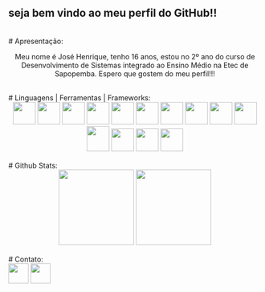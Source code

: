 ## seja bem vindo ao meu perfil do GitHub!!

<br>
# Apresentação:
<center><p>Meu nome é José Henrique, tenho 16 anos, estou no 2º ano do curso de Desenvolvimento de Sistemas integrado ao Ensino Médio na Etec de Sapopemba. Espero que gostem do meu perfil!!!</p></center>

<br>
# Linguagens | Ferramentas | Frameworks:

<div align="center">
  <img src="https://img.icons8.com/?size=100&id=0OQR1FYCuA9f&format=png&color=000000" height="45px" width="45px"/>
  <img src="https://img.icons8.com/?size=100&id=20909&format=png&color=000000" height="45px" width="45px"/>
  <img src="https://img.icons8.com/?size=100&id=21278&format=png&color=000000" height="45px" width="45px"/>
  <img src="https://img.icons8.com/?size=100&id=108784&format=png&color=000000" height="45px" width="45px"/>
  <img src="https://img.icons8.com/?size=100&id=f0R4xVI4Sc8O&format=png&color=000000" height="45px" width="45px"/>
  <img src="https://img.icons8.com/?size=100&id=EzPCiQUqWWEa&format=png&color=000000" height="45px" width="45px"/>
  <img src="https://www.vectorlogo.zone/logos/jquery/jquery-icon.svg" height="45px" width="45px"/>
  <img src="https://img.icons8.com/?size=100&id=12598&format=png&color=FFFFFF" height="45px" width="45px"/>
  <img src="https://img.icons8.com/?size=100&id=20906&format=png&color=000000" height="45px" width="45px"/>
  <img src="https://img.icons8.com/?size=100&id=laYYF3dV0Iew&format=png&color=000000" height="45px" width="45px"/>
  <img src="https://img.icons8.com/?size=100&id=39855&format=png&color=FFFFFF" height="50px" width="45px"/> 
  <img src="https://img.icons8.com/?size=100&id=13441&format=png&color=000000" height="45px" width="45px"/> 
  <img src="https://img.icons8.com/?size=100&id=NeNPFdj7MzXi&format=png&color=000000" height="45px" width="45px"/> 
  <img src="https://img.icons8.com/?size=100&id=13631&format=png&color=000000" height="45px" width="45px"/> 
</div>
  
<br>
# Github Stats:
<div align="center">
    <img height="150em" src="https://github-readme-stats.vercel.app/api/top-langs/?username=henriquelimajhla&layout=compact&langs_count=7&theme=dark"/> 
  <img height="150em" src="https://github-readme-stats.vercel.app/api?username=henriquelimajhla&show_icons=true&theme=dark&include_all_commits=true&count_private=true"/> 
</div>
  
<br>
# Contato:

<div>
  <a href="mailto:josehenriquefnbr@gmail.com" target="_blank"><img src="https://img.icons8.com/?size=100&id=P7UIlhbpWzZm&format=png&color=FFFFFF" height="40px" width="40px"></a>
  <a href="https://www.linkedin.com/in//josé-henrique-lima-alves-23a431254/" target="_blank"><img src="https://img.icons8.com/?size=100&id=13930&format=png&color=FFFFFF" height="40px" width="40px"></a>
</div>
